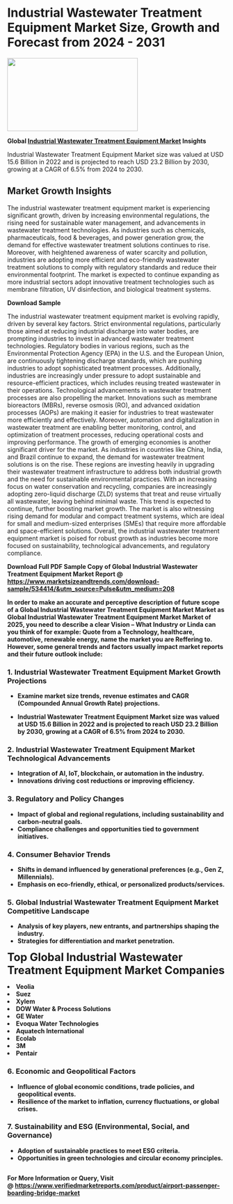<H1>Industrial Wastewater Treatment Equipment Market Size, Growth and Forecast from 2024 - 2031</H1><img class="aligncenter size-medium wp-image-584254" src="https://thirdeyenews.in/wp-content/uploads/2024/09/Global-Market-Research-300x168.jpeg" alt="" width="300" height="168" /><p><strong>Global&nbsp;<a href="https://www.marketsizeandtrends.com/download-sample/534414/&amp;utm_source=Pulse&amp;utm_medium=208">Industrial Wastewater Treatment Equipment Market</a> Insights</strong></p><p>Industrial Wastewater Treatment Equipment Market size was valued at USD 15.6 Billion in 2022 and is projected to reach USD 23.2 Billion by 2030, growing at a CAGR of 6.5% from 2024 to 2030.</p><p><h2>Market Growth Insights</h2> <p>The industrial wastewater treatment equipment market is experiencing significant growth, driven by increasing environmental regulations, the rising need for sustainable water management, and advancements in wastewater treatment technologies. As industries such as chemicals, pharmaceuticals, food & beverages, and power generation grow, the demand for effective wastewater treatment solutions continues to rise. Moreover, with heightened awareness of water scarcity and pollution, industries are adopting more efficient and eco-friendly wastewater treatment solutions to comply with regulatory standards and reduce their environmental footprint. The market is expected to continue expanding as more industrial sectors adopt innovative treatment technologies such as membrane filtration, UV disinfection, and biological treatment systems.</p> <p><strong>Download Sample</strong></p> <p>The industrial wastewater treatment equipment market is evolving rapidly, driven by several key factors. Strict environmental regulations, particularly those aimed at reducing industrial discharge into water bodies, are prompting industries to invest in advanced wastewater treatment technologies. Regulatory bodies in various regions, such as the Environmental Protection Agency (EPA) in the U.S. and the European Union, are continuously tightening discharge standards, which are pushing industries to adopt sophisticated treatment processes. Additionally, industries are increasingly under pressure to adopt sustainable and resource-efficient practices, which includes reusing treated wastewater in their operations. Technological advancements in wastewater treatment processes are also propelling the market. Innovations such as membrane bioreactors (MBRs), reverse osmosis (RO), and advanced oxidation processes (AOPs) are making it easier for industries to treat wastewater more efficiently and effectively. Moreover, automation and digitalization in wastewater treatment are enabling better monitoring, control, and optimization of treatment processes, reducing operational costs and improving performance. The growth of emerging economies is another significant driver for the market. As industries in countries like China, India, and Brazil continue to expand, the demand for wastewater treatment solutions is on the rise. These regions are investing heavily in upgrading their wastewater treatment infrastructure to address both industrial growth and the need for sustainable environmental practices. With an increasing focus on water conservation and recycling, companies are increasingly adopting zero-liquid discharge (ZLD) systems that treat and reuse virtually all wastewater, leaving behind minimal waste. This trend is expected to continue, further boosting market growth. The market is also witnessing rising demand for modular and compact treatment systems, which are ideal for small and medium-sized enterprises (SMEs) that require more affordable and space-efficient solutions. Overall, the industrial wastewater treatment equipment market is poised for robust growth as industries become more focused on sustainability, technological advancements, and regulatory compliance. <p><strong></p><p><span class=""><strong>Download Full PDF Sample Copy of Global Industrial Wastewater Treatment Equipment Market Report</strong> @ <a href="https://www.marketsizeandtrends.com/download-sample/534414/&amp;utm_source=Pulse&amp;utm_medium=208" target="_blank">https://www.marketsizeandtrends.com/download-sample/534414/&amp;utm_source=Pulse&amp;utm_medium=208</a></span></p><p>In order to make an accurate and perceptive description of future scope of a Global&nbsp;Industrial Wastewater Treatment Equipment Market Market as Global&nbsp;Industrial Wastewater Treatment Equipment Market Market of 2025, you need to describe a clear Vision &ndash; What Industry or Linda can you think of for example: Quote from a Technology, healthcare, automotive, renewable energy, name the market you are Reffering to. However, some general trends and factors usually impact market reports and their future outlook include:</p><h3>1.&nbsp;<strong>Industrial Wastewater Treatment Equipment Market Growth Projections</strong></h3><ul><li>Examine market size trends, revenue estimates and CAGR (Compounded Annual Growth Rate) projections.</li><li><p>Industrial Wastewater Treatment Equipment Market size was valued at USD 15.6 Billion in 2022 and is projected to reach USD 23.2 Billion by 2030, growing at a CAGR of 6.5% from 2024 to 2030.</p></li></ul><h3>2.&nbsp;<strong>Industrial Wastewater Treatment Equipment Market Technological Advancements</strong></h3><ul><li>Integration of AI, IoT, blockchain, or automation in the industry.</li><li>Innovations driving cost reductions or improving efficiency.</li></ul><h3>3.&nbsp;<strong>Regulatory and Policy Changes</strong></h3><ul><li>Impact of global and regional regulations, including sustainability and carbon-neutral goals.</li><li>Compliance challenges and opportunities tied to government initiatives.</li></ul><h3>4.&nbsp;<strong>Consumer Behavior Trends</strong></h3><ul><li>Shifts in demand influenced by generational preferences (e.g., Gen Z, Millennials).</li><li>Emphasis on eco-friendly, ethical, or personalized products/services.</li></ul><h3>5.&nbsp;<strong>Global Industrial Wastewater Treatment Equipment Market Competitive Landscape</strong></h3><ul><li>Analysis of key players, new entrants, and partnerships shaping the industry.</li><li>Strategies for differentiation and market penetration.</li></ul><p data-pm-slice="1 1 []"><span style="color: inherit; font-family: inherit; font-size: 25px;">Top Global Industrial Wastewater Treatment Equipment Market Companies</span></p><div class="" data-test-id=""><p><li>Veolia</li><li> Suez</li><li> Xylem</li><li> DOW Water & Process Solutions</li><li> GE Water</li><li> Evoqua Water Technologies</li><li> Aquatech International</li><li> Ecolab</li><li> 3M</li><li> Pentair</li></p></div><h3>6.&nbsp;<strong>Economic and Geopolitical Factors</strong></h3><ul><li>Influence of global economic conditions, trade policies, and geopolitical events.</li><li>Resilience of the market to inflation, currency fluctuations, or global crises.</li></ul><h3>7.&nbsp;<strong>Sustainability and ESG (Environmental, Social, and Governance)</strong></h3><ul><li>Adoption of sustainable practices to meet ESG criteria.</li><li>Opportunities in green technologies and circular economy principles.</li></ul><h2><strong style="font-size: 14px;">For More Information or Query, Visit @&nbsp;</strong><a style="background-color: #ffffff; font-size: 14px;" href="https://www.marketsizeandtrends.com/report/industrial-wastewater-treatment-equipment-market/" target="_blank">https://www.verifiedmarketreports.com/product/airport-passenger-boarding-bridge-market</a></h2>
